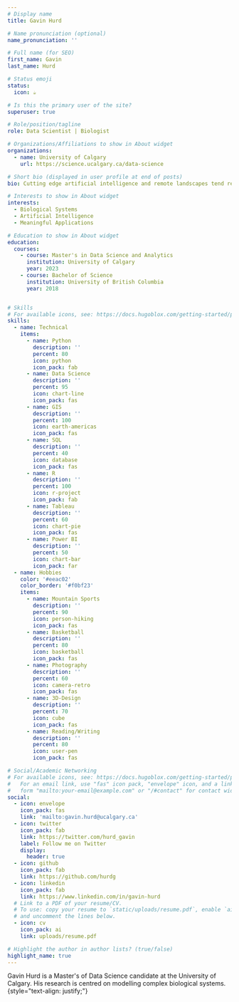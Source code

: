 ```yaml
---
# Display name
title: Gavin Hurd

# Name pronunciation (optional)
name_pronunciation: ''

# Full name (for SEO)
first_name: Gavin
last_name: Hurd

# Status emoji
status:
  icon: ☕️

# Is this the primary user of the site?
superuser: true

# Role/position/tagline
role: Data Scientist | Biologist

# Organizations/Affiliations to show in About widget
organizations:
  - name: University of Calgary
    url: https://science.ucalgary.ca/data-science

# Short bio (displayed in user profile at end of posts)
bio: Cutting edge artificial intelligence and remote landscapes tend remain isolated from one another. I'm looking to change that. I am passionate about the understudied niches of biological systems where I believe advanced mathematical models can reveal astounding discoveries. 

# Interests to show in About widget
interests:
  - Biological Systems
  - Artificial Intelligence
  - Meaningful Applications

# Education to show in About widget
education:
  courses:
    - course: Master's in Data Science and Analytics
      institution: University of Calgary
      year: 2023
    - course: Bachelor of Science
      institution: University of British Columbia
      year: 2018


# Skills
# For available icons, see: https://docs.hugoblox.com/getting-started/page-builder/#icons
skills:
  - name: Technical
    items:
      - name: Python
        description: ''
        percent: 80
        icon: python
        icon_pack: fab
      - name: Data Science
        description: ''
        percent: 95
        icon: chart-line
        icon_pack: fas
      - name: GIS
        description: ''
        percent: 100
        icon: earth-americas
        icon_pack: fas
      - name: SQL
        description: ''
        percent: 40
        icon: database
        icon_pack: fas
      - name: R
        description: ''
        percent: 100
        icon: r-project
        icon_pack: fab
      - name: Tableau
        description: ''
        percent: 60
        icon: chart-pie
        icon_pack: fas
      - name: Power BI
        description: ''
        percent: 50
        icon: chart-bar
        icon_pack: far          
  - name: Hobbies
    color: '#eeac02'
    color_border: '#f0bf23'
    items:
      - name: Mountain Sports
        description: ''
        percent: 90
        icon: person-hiking
        icon_pack: fas
      - name: Basketball
        description: ''
        percent: 80
        icon: basketball
        icon_pack: fas
      - name: Photography
        description: ''
        percent: 60
        icon: camera-retro
        icon_pack: fas
      - name: 3D-Design
        description: ''
        percent: 70
        icon: cube
        icon_pack: fas
      - name: Reading/Writing
        description: ''
        percent: 80
        icon: user-pen
        icon_pack: fas

# Social/Academic Networking
# For available icons, see: https://docs.hugoblox.com/getting-started/page-builder/#icons
#   For an email link, use "fas" icon pack, "envelope" icon, and a link in the
#   form "mailto:your-email@example.com" or "/#contact" for contact widget.
social:
  - icon: envelope
    icon_pack: fas
    link: 'mailto:gavin.hurd@ucalgary.ca'
  - icon: twitter
    icon_pack: fab
    link: https://twitter.com/hurd_gavin
    label: Follow me on Twitter
    display:
      header: true
  - icon: github
    icon_pack: fab
    link: https://github.com/hurdg
  - icon: linkedin
    icon_pack: fab
    link: https://www.linkedin.com/in/gavin-hurd
  # Link to a PDF of your resume/CV.
  # To use: copy your resume to `static/uploads/resume.pdf`, enable `ai` icons in `params.yaml`,
  # and uncomment the lines below.
  - icon: cv
    icon_pack: ai
    link: uploads/resume.pdf

# Highlight the author in author lists? (true/false)
highlight_name: true
---
```


Gavin Hurd is a Master's of Data Science candidate at the University of Calgary. His research is centred on modelling complex biological systems.
{style="text-align: justify;"}
